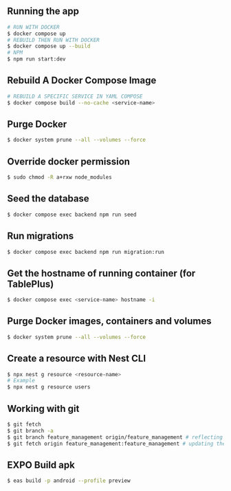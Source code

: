## Running the app

```bash
# RUN WITH DOCKER
$ docker compose up
# REBUILD THEN RUN WITH DOCKER
$ docker compose up --build
# NPM
$ npm run start:dev
```

## Rebuild A Docker Compose Image

```bash
# REBUILD A SPECIFIC SERVICE IN YAML COMPOSE
$ docker compose build --no-cache <service-name>
```

## Purge Docker

```bash
$ docker system prune --all --volumes --force
```

## Override docker permission

```bash
$ sudo chmod -R a+rxw node_modules
```

## Seed the database

```bash
$ docker compose exec backend npm run seed
```

## Run migrations

```bash
$ docker compose exec backend npm run migration:run
```

## Get the hostname of running container (for TablePlus)

```bash
$ docker compose exec <service-name> hostname -i
```

## Purge Docker images, containers and volumes

```bash
$ docker system prune --all --volumes --force
```

## Create a resource with Nest CLI

```bash
$ npx nest g resource <resource-name>
# Example
$ npx nest g resource users
```

## Working with git

```bash
$ git fetch
$ git branch -a
$ git branch feature_management origin/feature_management # reflecting the remote branch for the first time
$ git fetch origin feature_management:feature_management # updating the remote brach
```

## EXPO Build apk

```bash
$ eas build -p android --profile preview
```
